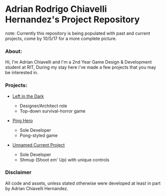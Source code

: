 # Adrian Rodrigo Chiavelli Hernandez's Project Repository

note: Currently this repository is being populated with past and current projects, come by 10/5/17 for a more complete picture.

### About:

Hi, I'm Adrian Chiavelli and I'm a 2nd Year Game Design & Development student at RIT,
During my stay here i've made a few projects that you may be interested in. 

### Projects:

* [Left in the Dark](https://github.com/Dentrick/Adrian-Projects/tree/master/Left%20in%20the%20Dark)
    * Designer/Architect role
    * Top-down survival-horror game

* [Ping Hero](https://github.com/Dentrick/Adrian-Projects/tree/master/PingHero)
    * Sole Developer
    * Pong-styled game

* [Unnamed Current Project](https://github.com/Dentrick/Adrian-Projects/tree/master/BrokenLink)
    * Sole Developer
    * Shmup (Shoot em' Up) with unique controls

### Disclaimer

All code and assets, unless stated otherwise were developed at least in part by Adrian Chiavelli Hernandez.
